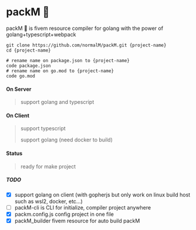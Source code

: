 # packM 🧬

packM 🧬 is fivem resource compiler for golang with the power of golang+typescript+webpack

```console
git clone https://github.com/normalM/packM.git {project-name}
cd {project-name}

# rename name on package.json to {project-name}
code package.json
# rename name on go.mod to {project-name}
code go.mod
```

#### On Server

> support golang and typescript

#### On Client

> support typescript
>
> support golang (need docker to build)

#### Status

> ready for make project

##### TODO

-   [x] support golang on client (with gopherjs but only work on linux build host such as wsl2, docker, etc...)
-   [ ] packM-cli is CLI for initialize, compiler project anywhere
-   [x] packm.config.js config project in one file
-   [x] packM_builder fivem resource for auto build packM
